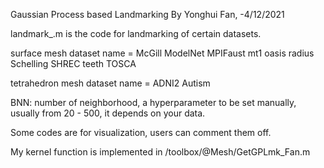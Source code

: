 Gaussian Process based Landmarking
By Yonghui Fan, -4/12/2021

landmark_<dataset name>.m is the code for landmarking of certain datasets.

surface mesh dataset name = 	McGill
								ModelNet
								MPIFaust
								mt1
								oasis
								radius
								Schelling
								SHREC
								teeth
								TOSCA

tetrahedron mesh dataset name =     ADNI2
									Autism

BNN: number of neighborhood, a hyperparameter to be set manually, usually from 20 - 500, it depends on your data.

Some codes are for visualization, users can comment them off.

My kernel function is implemented in /toolbox/@Mesh/GetGPLmk_Fan.m 

